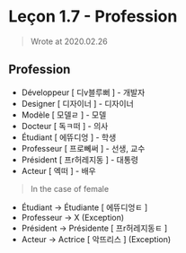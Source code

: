 
# Leçon 1.7 - Profession

> Wrote at 2020.02.26

## Profession

- Développeur \[ 디v블루뻐 \] - 개발자
- Designer \[ 디자이너 \] - 디자이너
- Modèle \[ 모델ㄹ \] - 모델
- Docteur \[ 독ㅋ떠 \] - 의사
- Étudiant \[ 에뜌디엉 \] - 학생
- Professeur \[ 프로뻬써 \] - 선생, 교수
- Président \[ 프r허레지동 \] - 대통령
- Acteur \[ 엑떠 \] - 배우

> In the case of female

- Étudiant -> Étudiante \[ 에뜌디엉ㅌ \]
- Professeur -> X (Exception)
- Président -> Présidente \[ 프r허레지동ㅌ \]
- Acteur -> Actrice \[ 악뜨리스 \] (Exception)
